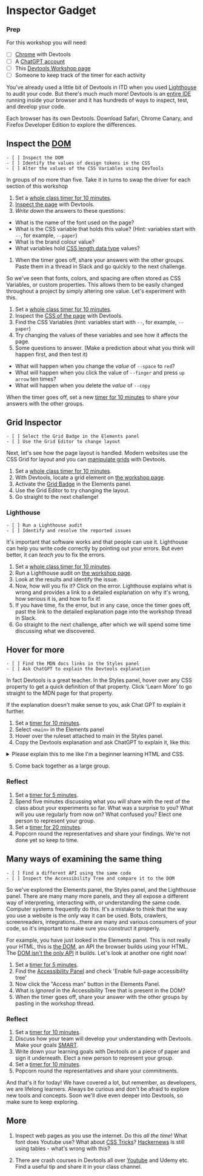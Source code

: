 <!---
title='Devtools Day 1'
time='120'
facilitation=true
[objectives]
1="Inspect the DOM"
2="Identify the values of the design tokens in the CSS"
3="Alter the values of the CSS Variables using DevTools "
4="Select the Grid Badge in the Elements panel"
5="Use the Grid Editor to change layout"
6="Run a Lighthouse audit"
7="Identify and resolve the reported issues"
8="Inspect the Accessibility Tree and compare it to the DOM"
+++
-->

# Inspector Gadget

### Prep

For this workshop you will need:

- [ ] [Chrome](https://www.google.com/intl/en_uk/chrome/) with Devtools
- [ ] A [ChatGPT account](https://chat.openai.com/auth/login)
- [ ] This [Devtools Workshop page](http://cyf-workshops.netlify.app/devtools/)
- [ ] Someone to keep track of the timer for each activity

You've already used a little bit of Devtools in ITD when you used [Lighthouse](https://developer.chrome.com/docs/lighthouse/) to audit your code. But there's much much more! Devtools is an [entire IDE](https://developer.chrome.com/) running inside your browser and it has hundreds of ways to inspect, test, and develop your code.

<!--
{{<note type="tip" title="Explore">}} -->

Each browser has its own Devtools. Download Safari, Chrome Canary, and Firefox Developer Edition to explore the differences.

<!-- {{</note>}} -->

## Inspect the [DOM](https://en.wikipedia.org/wiki/Document_Object_Model#:~:text=DOM%20tree%20structure,-A%20Document%20Object&text=It%20consists%20of%20a%20root,can%20have%20multiple%20child%20nodes.)

```objectives
- [ ] Inspect the DOM
- [ ] Identify the values of design tokens in the CSS
- [ ] Alter the values of the CSS Variables using DevTools
```

<!--
{{<note type="exercise" title="Explore">}} -->

In groups of no more than five.
Take it in turns to swap the driver for each section of this workshop

1.  Set a [whole class timer for 10 minutes](https://www.google.com/search?q=timer+for+10+minutes).
1.  [Inspect the page](http://cyf-workshops.netlify.app/devtools/) with Devtools.
1.  _Write down_ the answers to these questions:

- What is the name of the font used on the page?
- What is the CSS variable that holds this value? (Hint: variables start with `--`, for example, `--paper`)
- What is the brand colour value?
- What variables hold [CSS length data type](https://developer.mozilla.org/en-US/docs/Web/CSS/length) values?

1. When the timer goes off, share your answers with the other groups. Paste them in a thread in Slack and go quickly to the next challenge.
<!-- {{</note>}} -->

So we've seen that fonts, colors, and spacing are often stored as CSS Variables, or custom properties. This allows them to be easily changed throughout a project by simply altering one value. Let's experiment with this.

<!--
{{<note type="exercise" title="Experiment">}} -->

1. Set a [whole class timer for 10 minutes](https://www.google.com/search?q=timer+for+10+minutes).
2. Inspect the [CSS of the page](http://cyf-workshops.netlify.app/devtools/) with Devtools.
3. Find the CSS Variables (hint: variables start with `--`, for example, `--paper`)
4. Try changing the values of these variables and see how it affects the page.
5. Some questions to answer. (Make a prediction about what you think will happen first, and then test it)

- What will happen when you change the _value_ of `--space` to `red`?
- What will happen when you click the value of `--finger` and press `up arrow` ten times?
- What will happen when you delete the _value_ of `--copy`

When the timer goes off, set a new [timer for 10 minutes](https://www.google.com/search?q=timer+for+10+minutes) to share your answers with the other groups.

<!-- {{</note>}} -->

## Grid Inspector

```objectives
- [ ] Select the Grid Badge in the Elements panel
- [ ] Use the Grid Editor to change layout
```

Next, let's see how the page layout is handled. Modern websites use the CSS Grid for layout and you can [manipulate grids](https://developer.chrome.com/blog/devtools-tips-7/) with Devtools.

<!--
{{<note type="exercise" title="Grid Editor">}} -->

1. Set a [whole class timer for 10 minutes](https://www.google.com/search?q=timer+for+10+minutes).
2. With Devtools, locate a grid element on [the workshop page](http://cyf-workshops.netlify.app/devtools/).
3. Activate the [Grid Badge](https://developer.chrome.com/docs/devtools/css/grid/) in the Elements panel.
4. Use the Grid Editor to try changing the layout.
5. Go straight to the next challenge!

<!-- {{</note>}} -->

### Lighthouse

```objectives
- [ ] Run a Lighthouse audit
- [ ] Identify and resolve the reported issues
```

It's important that software works and that people can use it. Lighthouse can help you write code correctly by pointing out your errors. But even better, it can _teach you_ to fix the errors.

<!--
{{<note type="exercise" title="Audit">}} -->

1. Set a [whole class timer for 10 minutes](https://www.google.com/search?q=timer+for+10+minutes).
1. Run a Lighthouse audit on [the workshop page](http://cyf-workshops.netlify.app/devtools/).
1. Look at the results and identify the issue.
1. Now, how will you fix it? Click on the error. Lighthouse explains what is wrong and provides a link to a detailed explanation on why it's wrong, how serious it is, and how to fix it!
1. If you have time, fix the error, but in any case, once the timer goes off, past the link to the detailed explanation page into the workshop thread in Slack.
1. Go straight to the next challenge, after which we will spend some time discussing what we discovered.

<!-- {{</note>}} -->

## Hover for more

```objectives
- [ ] Find the MDN docs links in the Styles panel
- [ ] Ask ChatGPT to explain the Devtools explanation
```

In fact Devtools is a great teacher. In the Styles panel, hover over any CSS property to get a quick definition of that property. Click 'Learn More' to go straight to the MDN page for that property.

If the explanation doesn't make sense to you, ask Chat GPT to explain it further.

<!--
{{<note type="exercise" title="Explore and Explain">}} -->

1. Set a [timer for 10 minutes](https://www.google.com/search?q=timer+for+10+minutes).
1. Select `<main>` in the Elements panel
1. Hover over the ruleset attached to main in the Styles panel.
1. Copy the Devtools explanation and ask ChatGPT to explain it, like this:
<details><summary>Please explain this to me like I'm a beginner learning HTML and CSS.</summary>

> Determine a grid item's size and location within the grid by contributing a line, a span, or nothing (automatic) to its grid placement. Shorthand for 'grid-row-start', 'grid-column-start', 'grid-row-end', and 'grid-column-end'.

</details>

5. Come back together as a large group.
<!-- {{</note>}} -->

### Reflect

<!--
{{<note type="exercise" title="Reflect">}} -->

1. Set a [timer for 5 minutes](https://www.google.com/search?q=timer+for+5+minutes).
1. Spend five minutes discussing what you will share with the rest of the class about your experiments so far. What was a surprise to you? What will you use regularly from now on? What confused you? Elect one person to represent your group.
1. Set a [timer for 20 minutes](https://www.google.com/search?q=timer+for+20+minutes).
1. Popcorn round the representatives and share your findings. We're not done yet so keep to time.
<!-- {{</note>}} -->

## Many ways of examining the same thing

```objectives
- [ ] Find a different API using the same code
- [ ] Inspect the Accessibility Tree and compare it to the DOM
```

So we've explored the Elements panel, the Styles panel, and the Lighthouse panel. There are many many more panels, and they all expose a different way of interpreting, interacting with, or understanding the same code. Computer systems frequently do this. It's a mistake to think that the way you use a website is the only way it can be used. Bots, crawlers, screenreaders, integrations...there are many and various consumers of your code, so it's important to make sure you construct it properly.

For example, you have just looked in the Elements panel. This is not really your HTML, this is [the DOM](https://developer.mozilla.org/en-US/docs/Web/API/Document_Object_Model/Introduction), an API the browser builds using your HTML. The [DOM isn't the only API](https://developer.mozilla.org/en-US/docs/Web/API) it builds. Let's look at another one right now!

<!--
{{<note type="exercise" title="A New Lens">}} -->

1. Set a [timer for 5 minutes](https://www.google.com/search?q=timer+for+5+minutes).
1. Find the [Accessibility Panel](https://developer.chrome.com/blog/full-accessibility-tree/) and check 'Enable full-page accessibility tree'
1. Now click the "Access man" button in the Elements Panel.
1. What is _Ignored_ in the Accessibility Tree that is present in the DOM?
1. When the timer goes off, share your answer with the other groups by pasting in the workshop thread.
<!-- {{</note>}} -->

### Reflect

<!--
{{<note type="exercise" title="Develop Your Skills">}} -->

1. Set a [timer for 10 minutes](https://www.google.com/search?q=timer+for+10+minutes).
1. Discuss how your team will develop your understanding with Devtools. Make your goals [SMART](https://www.atlassian.com/blog/productivity/how-to-write-smart-goals).
1. Write down your learning goals with Devtools on a piece of paper and sign it underneath. Elect a new person to represent your group.
1. Set a [timer for 10 minutes](https://www.google.com/search?q=timer+for+20+minutes).
1. Popcorn round the representatives and share your commitments.
<!-- {{</note>}} -->

And that's it for today! We have covered a lot, but remember, as developers, we are lifelong learners. Always be curious and don't be afraid to explore new tools and concepts. Soon we'll dive even deeper into Devtools, so make sure to keep exploring.

## More

1. Inspect web pages as you use the internet. Do this _all the time_! What font does Youtube use? What about [CSS Tricks](https://css-tricks.com/tag/devtools/)? [Hackernews](https://news.ycombinator.com/) is still using tables - what's wrong with this?

2. There are crash courses in Devtools all over [Youtube](https://www.youtube.com/watch?v=gTVpBbFWry8) and Udemy etc. Find a useful tip and share it in your class channel.
